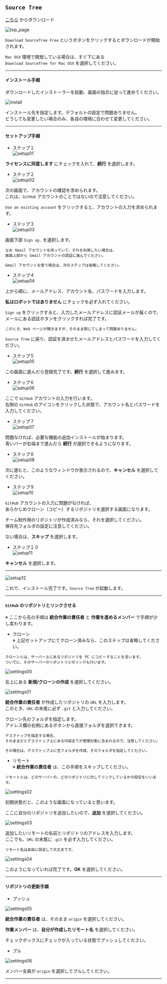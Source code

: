 
## `Source Tree`

[こちら](https://www.sourcetreeapp.com/)
からダウンロード

![top_page][st01]

`Download SourceTree Free` というボタンをクリックするとダウンロードが開始されます。

`Mac OSX` 環境で開発している場合は、すぐ下にある  
`Download SourceTree for Mac OSX` を選択してください。

---
#### インストール手順

ダウンロードしたインストーラーを起動、画面の指示に従って進めてください。

![install][st02]

インストール先を指定します。デフォルトの設定で問題ありません。  
どうしても変更したい場合のみ、各自の環境に合わせて変更してください。

---
#### セットアップ手順

* ステップ１  
![setup01][step01]

**ライセンスに同意します** にチェックを入れて、**続行** を選択します。

* ステップ２  
![setup02][step02]

次の画面で、アカウントの確認を求められます。  
これは、`GitHub` アカウントのことではないので注意してください。

`Use an existing account` をクリックすると、アカウントの入力を求められます。

* ステップ３  
![setup03][st03]

画面下部 `Sign up.` を選択します。

~~~
なお Gmail アカウントを持っていて、それを利用したい場合は、
画面上部から Gmail アカウントの認証に進んでください。

Gmail アカウントを使う場合は、次のステップは省略してください。
~~~

* ステップ４  
![setup04][st04]

上から順に、メールアドレス、アカウント名、パスワードを入力します。

**私はロボットではありません** にチェックを必ず入れてください。

`Sign up` をクリックすると、入力したメールアドレスに認証メールが届くので、  
メールにある認証ボタンをクリックすれば完了です。

~~~
このとき、Web ページが開きますが、そのまま閉じてしまって問題ありません。
~~~

`Source Tree` に戻り、認証を済ませたメールアドレスとパスワードを入力してください。

* ステップ５  
![setup05][step03]

この画面に進んだら登録完了です。**続行** を選択して進みます。

* ステップ６  
![setup06][step04]

ここで `GitHub` アカウントの入力を行います。  
右側の `GitHub` のアイコンをクリックした状態で、アカウント名とパスワードを入力してください。

* ステップ７  
![setup07][step05]

問題なければ、必要な機能の追加インストールが始まります。  
青いバーが右端まで進んだら **続行** が選択できるようになります。

* ステップ８  
![setup08][step06]

次に進むと、このようなウィンドウが表示されるので、**キャンセル** を選択してください。

* ステップ９  
![setup10][step07]

`GitHub` アカウントの入力に問題がなければ、  
あらかじめクローン（コピー）するリポジトリを選択する画面になります。

チーム制作用のリポジトリが作成済みなら、それを選択してください。  
保存先フォルダの設定に注意してください。

ない場合は、**スキップ** を選択します。

* ステップ１０  
![setup11][step08]

**キャンセル** を選択します。

---
![setup12][st05]

これで、インストール完了です。`Source Tree` が起動します。

---
#### `GitHub` のリポジトリとリンクさせる

※ ここから先の手順は **統合作業の責任者** と **作業を進めるメンバー** で手順が少し変わります。


* クローン  
※ 上記セットアップにてクローン済みなら、このステップは省略してください。

~~~
クローンとは、サーバー上にあるリポジトリを PC にコピーすることを言います。  
ついでに、そのサーバーのリポジトリとのリンクも行います。
~~~

![settings00][st05]

左上にある **新規/クローンの作成** を選択してください。


![settings01][set01]

**統合作業の責任者** が作成したリポジトリの `URL` を入力します。  
このとき、`URL` の末尾に必ず `.git` と入力してください。

クローン先のフォルダを指定します。  
アドレス欄の右側にあるボタンから直接フォルダを選択できます。

~~~
デスクトップを指定する場合、
そのままだとデスクトップ上にある内容全てが管理対象に含まれるので、注意してください。

その場合は、デスクトップ上に空フォルダを作成、そのフォルダを指定してください。
~~~


* リモート  
※ **統合作業の責任者** は、この手順をスキップしてください。

~~~
リモートとは、どのサーバーの、どのリポジトリに対してリンクしているかの設定をいいます。
~~~

![settings02][set02]

初期状態だと、このような画面になっていると思います。

ここに自分のリポジトリを追加したいので、**追加** を選択してください。

![settings03][set03]

追加したいリモートの名前とリポジトリのアドレスを入力します。  
ここでも、`URL` の末尾に `.git` を必ず入力してください。

~~~
リモート名は自由に設定して大丈夫です。
~~~

![settings04][set04]

このようになっていれば完了です。**OK** を選択してください。

---
#### リポジトリの更新手順

* プッシュ

![settings05][set05]

**統合作業の責任者** は、そのまま `origin` を選択してください。

**作業メンバー** は、**自分が作成したリモート名** を選択してください。

チェックボックスにチェックが入っている状態でプッシュしてください。


* プル

![settings06][set06]

メンバー全員が `origin` を選択してプルしてください。

---

[st01]: https://github.com/tom10987/TEST/blob/master/ScreenShots/sourcetree_top.png
[st02]: https://github.com/tom10987/TEST/blob/master/ScreenShots/sourcetree_install.png
[st03]: https://github.com/tom10987/TEST/blob/master/ScreenShots/sourcetree_signup_1.png
[st04]: https://github.com/tom10987/TEST/blob/master/ScreenShots/sourcetree_signup_2.png
[st05]: https://github.com/tom10987/TEST/blob/master/ScreenShots/sourcetree_menu.png

[step01]: https://github.com/tom10987/TEST/blob/master/ScreenShots/sourcetree_setup_1.png
[step02]: https://github.com/tom10987/TEST/blob/master/ScreenShots/sourcetree_setup_2.png
[step03]: https://github.com/tom10987/TEST/blob/master/ScreenShots/sourcetree_setup_3.png
[step04]: https://github.com/tom10987/TEST/blob/master/ScreenShots/sourcetree_setup_4.png
[step05]: https://github.com/tom10987/TEST/blob/master/ScreenShots/sourcetree_setup_5.png
[step06]: https://github.com/tom10987/TEST/blob/master/ScreenShots/sourcetree_setup_6.png
[step07]: https://github.com/tom10987/TEST/blob/master/ScreenShots/sourcetree_setup_7.png
[step08]: https://github.com/tom10987/TEST/blob/master/ScreenShots/sourcetree_setup_8.png

[set01]: https://github.com/tom10987/TEST/blob/master/ScreenShots/sourcetree_clone.png
[set02]: https://github.com/tom10987/TEST/blob/master/ScreenShots/sourcetree_remote_1.png
[set03]: https://github.com/tom10987/TEST/blob/master/ScreenShots/sourcetree_remote_2.png
[set04]: https://github.com/tom10987/TEST/blob/master/ScreenShots/sourcetree_remote_3.png
[set05]: https://github.com/tom10987/TEST/blob/master/ScreenShots/sourcetree_push.png
[set06]: https://github.com/tom10987/TEST/blob/master/ScreenShots/sourcetree_pull.png
